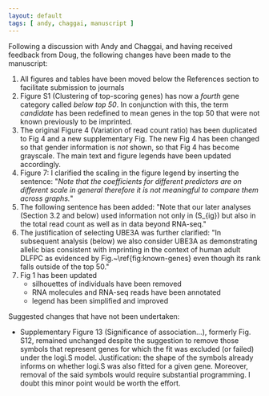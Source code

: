 ```yaml
---
layout: default
tags: [ andy, chaggai, manuscript ]
---
```


Following a discussion with Andy and Chaggai, and having received feedback from Doug, the following changes have been made to the manuscript:

1. All figures and tables have been moved below the References section to facilitate submission to journals
1. Figure S1 (Clustering of top-scoring genes) has now a *fourth* gene category called *below top 50*.  In conjunction with this, the term *candidate* has been redefined to mean genes in the top 50 that were not known previously to be imprinted.
1. The original Figure 4 (Variation of read count ratio) has been duplicated to Fig 4 and a new supplementary Fig.  The new Fig 4 has been changed so that gender information is *not* shown, so that Fig 4 has become grayscale.  The main text and figure legends have been updated accordingly.
1. Figure 7: I clarified the scaling in the figure legend by inserting the sentence: "*Note that the coefficients for different predictors
are on different scale in general therefore it is not meaningful to compare them across
graphs.*"
1. The following sentence has been added: "Note that our later analyses (Section 3.2 and below) used information not only in \(S_{ig}\) but also in the total read count as well as in data beyond RNA-seq."
1. The justification of selecting UBE3A was further clarified: "In subsequent analysis (below) we also consider UBE3A as demonstrating allelic bias consistent with imprinting in the context of human adult DLFPC as evidenced by Fig.~\ref{fig:known-genes} even though its rank falls outside of the top 50."
1. Fig 1 has been updated
    * silhouettes of individuals have been removed
    * RNA molecules and RNA-seq reads have been annotated
    * legend has been simplified and improved

Suggested changes that have not been undertaken:

* Supplementary Figure 13 (Significance of association...), formerly Fig. S12, remained unchanged despite the suggestion to remove those symbols that represent genes for which the fit was excluded (or failed) under the logi.S model.  Justification: the shape of the symbols already informs on whether logi.S was also fitted for a given gene.  Moreover, removal of the said symbols would require substantial programming.  I doubt this minor point would be worth the effort.
<!-- MathJax scripts -->
<script type="text/javascript" src="https://cdn.mathjax.org/mathjax/latest/MathJax.js?config=TeX-AMS-MML_HTMLorMML"></script>
